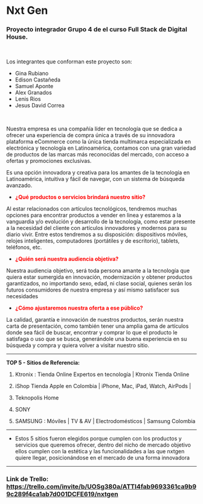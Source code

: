 # Nxt Gen
### Proyecto integrador Grupo 4 de el curso Full Stack de Digital House.
<br>

Los integrantes que conforman este proyecto son: 
- Gina Rubiano 
- Edison Castañeda
- Samuel Aponte
- Alex Granados
- Lenis Rios
- Jesus David Correa 

<br>

Nuestra empresa es una compañía líder en tecnología que se dedica a ofrecer una experiencia de compra única a través de su innovadora plataforma eCommerce como la única tienda multimarca especializada en electrónica y tecnología en Latinoamérica, contamos con una gran variedad de productos de las marcas más reconocidas del mercado, con acceso a ofertas y promociones exclusivas.


Es una opción innovadora y creativa para los amantes de la tecnología en Latinoamérica, intuitiva y fácil de navegar, con un sistema de búsqueda avanzado.

- <span style="color:red; font-weight:bold;">¿Qué productos o servicios brindará nuestro sitio?</span>

Al estar relacionados con artículos tecnológicos, tendremos muchas opciones para encontrar productos a vender en linea y estaremos a la vanguardia y/o evolución y desarrollo de la tecnología, como estar presente a la necesidad del cliente con artículos innovadores y modernos para su diario vivir. Entre estos tendremos a su disposición: dispositivos móviles, relojes inteligentes, computadores (portátiles y de escritorio), tablets, teléfonos, etc.

- <span style="color:red; font-weight:bold;">¿Quién será nuestra audiencia objetiva?</span>

Nuestra audiencia objetivo, será toda persona amante a la tecnología que quiera estar sumergida en innovación, modernización y obtener productos garantizados, no importando sexo, edad, ni clase social, quienes serán los futuros consumidores de nuestra empresa y así mismo satisfacer sus necesidades


- <span style="color:red; font-weight:bold;"> ¿Cómo ajustaremos nuestra oferta a ese público?</span>

La calidad, garantía e innovación de nuestros productos, serán nuestra carta de presentación, como también tener una amplia gama de artículos donde sea fácil de buscar, encontrar y comprar lo que el producto le satisfaga o uso que se busca, generándole una buena experiencia en su búsqueda y compra y quiera volver a visitar nuestro sitio.


------------

**TOP 5 - Sitios de Referencia:**

1. Ktronix : Tienda Online Expertos en tecnología | Ktronix Tienda Online

2. iShop Tienda Apple en Colombia | iPhone, Mac, iPad, Watch, AirPods | 

3. Teknopolis Home

4. SONY 

5. SAMSUNG : Móviles | TV & AV | Electrodomésticos | Samsung Colombia

------------


- Estos 5 sitios fueron elegidos porque cumplen con los productos y servicios que queremos ofrecer, dentro del nicho de mercado objetivo ellos cumplen con la estética y las funcionalidades a las que nxtgen quiere llegar, posicionándose en el mercado de una forma innovadora

------------

### Link de Trello: https://trello.com/invite/b/UOSg380a/ATTI4fab9693361ca9b99c289f4ca1ab7d001DCFE619/nxtgen